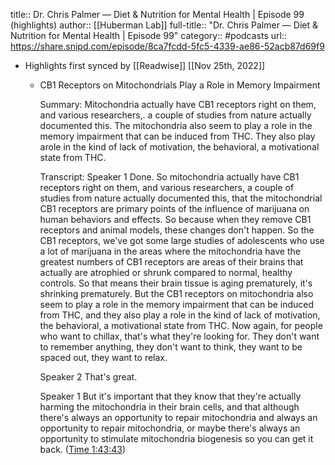 title:: Dr. Chris Palmer —  Diet & Nutrition for Mental Health | Episode 99 (highlights)
author:: [[Huberman Lab]]
full-title:: "Dr. Chris Palmer —  Diet & Nutrition for Mental Health | Episode 99"
category:: #podcasts
url:: https://share.snipd.com/episode/8ca7fcdd-5fc5-4339-ae86-52acb87d69f9

- Highlights first synced by [[Readwise]] [[Nov 25th, 2022]]
	- CB1 Receptors on Mitochondrials Play a Role in Memory Impairment
	  
	  Summary:
	  Mitochondria actually have CB1 receptors right on them, and various researchers,. a couple of studies from nature actually documented this. The mitochondria also seem to play a role in the memory impairment that can be induced from THC. They also play arole in the kind of lack of motivation, the behavioral, a motivational state from THC.
	  
	  Transcript:
	  Speaker 1
	  Done. So mitochondria actually have CB1 receptors right on them, and various researchers, a couple of studies from nature actually documented this, that the mitochondrial CB1 receptors are primary points of the influence of marijuana on human behaviors and effects. So because when they remove CB1 receptors and animal models, these changes don't happen. So the CB1 receptors, we've got some large studies of adolescents who use a lot of marijuana in the areas where the mitochondria have the greatest numbers of CB1 receptors are areas of their brains that actually are atrophied or shrunk compared to normal, healthy controls. So that means their brain tissue is aging prematurely, it's shrinking prematurely. But the CB1 receptors on mitochondria also seem to play a role in the memory impairment that can be induced from THC, and they also play a role in the kind of lack of motivation, the behavioral, a motivational state from THC. Now again, for people who want to chillax, that's what they're looking for. They don't want to remember anything, they don't want to think, they want to be spaced out, they want to relax.
	  
	  Speaker 2
	  That's great.
	  
	  Speaker 1
	  But it's important that they know that they're actually harming the mitochondria in their brain cells, and that although there's always an opportunity to repair mitochondria and always an opportunity to repair mitochondria, or maybe there's always an opportunity to stimulate mitochondria biogenesis so you can get it back. ([Time 1:43:43](https://share.snipd.com/snip/01723d83-cc85-49ed-9ad9-30986b560bb4))